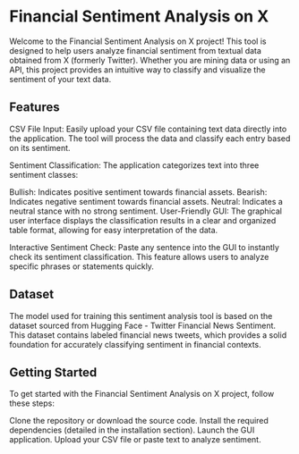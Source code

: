 
# Financial Sentiment Analysis on X

Welcome to the Financial Sentiment Analysis on X project! This tool is designed to help users analyze financial sentiment from textual data obtained from X (formerly Twitter). Whether you are mining data or using an API, this project provides an intuitive way to classify and visualize the sentiment of your text data.


## Features

CSV File Input: Easily upload your CSV file containing text data directly into the application. The tool will process the data and classify each entry based on its sentiment.

Sentiment Classification: The application categorizes text into three sentiment classes:

Bullish: Indicates positive sentiment towards financial assets.
Bearish: Indicates negative sentiment towards financial assets.
Neutral: Indicates a neutral stance with no strong sentiment.
User-Friendly GUI: The graphical user interface displays the classification results in a clear and organized table format, allowing for easy interpretation of the data.

Interactive Sentiment Check: Paste any sentence into the GUI to instantly check its sentiment classification. This feature allows users to analyze specific phrases or statements quickly.


## Dataset

The model used for training this sentiment analysis tool is based on the dataset sourced from Hugging Face - Twitter Financial News Sentiment. This dataset contains labeled financial news tweets, which provides a solid foundation for accurately classifying sentiment in financial contexts.
## Getting Started 

To get started with the Financial Sentiment Analysis on X project, follow these steps:

Clone the repository or download the source code.
Install the required dependencies (detailed in the installation section).
Launch the GUI application.
Upload your CSV file or paste text to analyze sentiment.